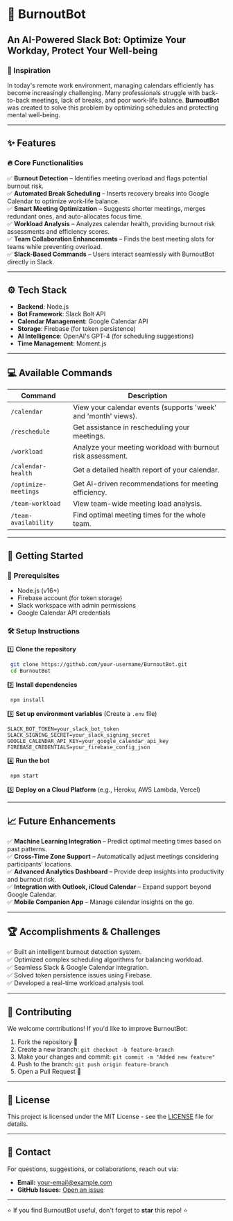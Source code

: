 # 🚀 BurnoutBot

## An AI-Powered Slack Bot: Optimize Your Workday, Protect Your Well-being

### 📌 Inspiration
In today's remote work environment, managing calendars efficiently has become increasingly challenging. Many professionals struggle with back-to-back meetings, lack of breaks, and poor work-life balance. **BurnoutBot** was created to solve this problem by optimizing schedules and protecting mental well-being.

---

## ✨ Features
### 🔥 **Core Functionalities**
✅ **Burnout Detection** – Identifies meeting overload and flags potential burnout risk.  
✅ **Automated Break Scheduling** – Inserts recovery breaks into Google Calendar to optimize work-life balance.  
✅ **Smart Meeting Optimization** – Suggests shorter meetings, merges redundant ones, and auto-allocates focus time.  
✅ **Workload Analysis** – Analyzes calendar health, providing burnout risk assessments and efficiency scores.  
✅ **Team Collaboration Enhancements** – Finds the best meeting slots for teams while preventing overload.  
✅ **Slack-Based Commands** – Users interact seamlessly with BurnoutBot directly in Slack.  

---

## ⚙️ Tech Stack
- **Backend**: Node.js
- **Bot Framework**: Slack Bolt API
- **Calendar Management**: Google Calendar API
- **Storage**: Firebase (for token persistence)
- **AI Intelligence**: OpenAI's GPT-4 (for scheduling suggestions)
- **Time Management**: Moment.js

---

## 💻 Available Commands

| Command | Description |
|---------|-------------|
| `/calendar` | View your calendar events (supports 'week' and 'month' views). |
| `/reschedule` | Get assistance in rescheduling your meetings. |
| `/workload` | Analyze your meeting workload with burnout risk assessment. |
| `/calendar-health` | Get a detailed health report of your calendar. |
| `/optimize-meetings` | Get AI-driven recommendations for meeting efficiency. |
| `/team-workload` | View team-wide meeting load analysis. |
| `/team-availability` | Find optimal meeting times for the whole team. |

---

## 🚀 Getting Started

### 🔧 **Prerequisites**
- Node.js (v16+)
- Firebase account (for token storage)
- Slack workspace with admin permissions
- Google Calendar API credentials

### 🛠 **Setup Instructions**

1️⃣ **Clone the repository**
```bash
 git clone https://github.com/your-username/BurnoutBot.git
 cd BurnoutBot
```

2️⃣ **Install dependencies**
```bash
 npm install
```

3️⃣ **Set up environment variables** (Create a `.env` file)
```env
SLACK_BOT_TOKEN=your_slack_bot_token
SLACK_SIGNING_SECRET=your_slack_signing_secret
GOOGLE_CALENDAR_API_KEY=your_google_calendar_api_key
FIREBASE_CREDENTIALS=your_firebase_config_json
```

4️⃣ **Run the bot**
```bash
 npm start
```

5️⃣ **Deploy on a Cloud Platform** (e.g., Heroku, AWS Lambda, Vercel)

---

## 📈 Future Enhancements
✅ **Machine Learning Integration** – Predict optimal meeting times based on past patterns.  
✅ **Cross-Time Zone Support** – Automatically adjust meetings considering participants' locations.  
✅ **Advanced Analytics Dashboard** – Provide deep insights into productivity and burnout risk.  
✅ **Integration with Outlook, iCloud Calendar** – Expand support beyond Google Calendar.  
✅ **Mobile Companion App** – Manage calendar insights on the go.

---

## 🏆 Accomplishments & Challenges
✅ Built an intelligent burnout detection system.  
✅ Optimized complex scheduling algorithms for balancing workload.  
✅ Seamless Slack & Google Calendar integration.  
✅ Solved token persistence issues using Firebase.  
✅ Developed a real-time workload analysis tool.  

---

## 🤝 Contributing
We welcome contributions! If you'd like to improve BurnoutBot:
1. Fork the repository 🍴
2. Create a new branch: `git checkout -b feature-branch`
3. Make your changes and commit: `git commit -m "Added new feature"`
4. Push to the branch: `git push origin feature-branch`
5. Open a Pull Request 🚀

---

## 📝 License
This project is licensed under the MIT License - see the [LICENSE](LICENSE) file for details.

---

## 📧 Contact
For questions, suggestions, or collaborations, reach out via:
- **Email:** your-email@example.com
- **GitHub Issues:** [Open an issue](https://github.com/your-username/BurnoutBot/issues)

---

⭐ If you find BurnoutBot useful, don't forget to **star** this repo! ⭐
